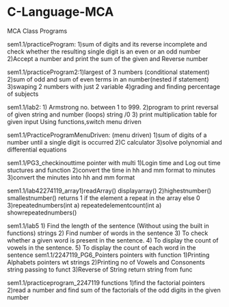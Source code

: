 # C-Language-MCA
MCA Class Programs


sem1.1/practiceProgram: 1)sum of digits and its reverse
incomplete			and check whether the resulting single digit is an even or an odd number
   				2)Accept a number and print the sum of the given and Reverse number

sem1.1/practiceProgram2:1)largest of 3 numbers
(conditional statement)	2)sum of odd and sum of even terms in an number(nested if statement)
				3)swaping 2 numbers with just 2 variable
				4)grading and finding percentage of subjects

sem1.1/lab2: 	 	1) Armstrong no. between 1 to 999. 2)program to print reversal of given string and number 
(loops) string /0			3) print multiplication table for given input
Using functions,switch menu driven

sem1.1/PracticeProgramMenuDriven:
(menu driven)		1)sum of digits of a number until a single digit is occurred
				2)C calculator
				3)solve polynomial and differential equations

sem1.1/PG3_checkinouttime
pointer with multi	1)Login time and Log out time
stuctures and function	2)convert the time in hh and mm format to minutes
				3)convert the minutes into hh and mm format

sem1.1/lab42274119_array1)readArray() displayarray()
				2)highestnumber()	smallestnumber() returns 1 if the element a repeat in the array else 0
				3)repeatednumbers(int a) repeatedelementcount(int a) showrepeatednumbers()

sem1.1/lab5  		1) Find the length of the sentence (Without using the built in functions)
strings			2) Find number of words in the sentence
				3) To check whether a given word is present in the sentence.
				4) To display the count of vowels in the sentence.
				5) To display the count of each word in the sentence
sem1.1/2247119_PG6_Pointers
pointers with function	1)Printing Alphabets
pointers wt strings	2)Printing no of Vowels and Consonents
string passing to funct	3)Reverse of String
return string from func

sem1.1/practiceprogram_2247119
functions			1)find the factorial
pointers			2)read a number and find sum of the factorials of the odd digits in the given number
